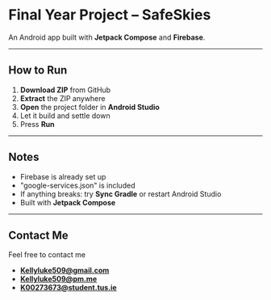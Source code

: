 # Final Year Project – SafeSkies

An Android app built with **Jetpack Compose** and **Firebase**.

---

## How to Run

1. **Download ZIP** from GitHub  
2. **Extract** the ZIP anywhere
3. **Open** the project folder in **Android Studio**
4. Let it build and settle down
5. Press **Run**

---

## Notes

- Firebase is already set up  
- "google-services.json" is included  
- If anything breaks: try **Sync Gradle** or restart Android Studio  
- Built with **Jetpack Compose**

---

## Contact Me

Feel free to contact me

- **Kellyluke509@gmail.com**  
- **Kellyluke509@pm.me**  
- **K00273673@student.tus.ie**
